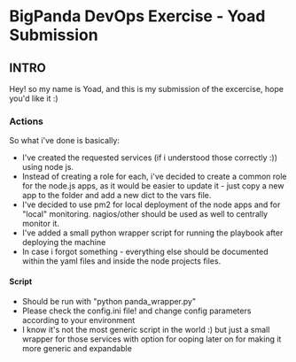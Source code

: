 # BigPanda DevOps Exercise - Yoad Submission
## INTRO
Hey! so my name is Yoad, and this is my submission of the excercise, hope you'd like it :)

### Actions
So what i've done is basically:

* I've created the requested services (if i understood those correctly :)) using node js.
* Instead of creating a role for each, i've decided to create a common role for the node.js apps, as it would be easier to update it - just copy a new app to the folder and add a new dict to the vars file.
* I've decided to use pm2 for local deployment of the node apps and for "local" monitoring. nagios/other should be used as well to centrally monitor it.
* I've added a small python wrapper script for running the playbook after deploying the machine
* In case i forgot something - everything else should be documented within the yaml files and inside the node projects files.

#### Script
* Should be run with "python panda_wrapper.py"
* Please check the config.ini file! and change config parameters according to your environment
* I know it's not the most generic script in the world :) but just a small wrapper for those services with option for ooping later on for making it more generic and expandable
